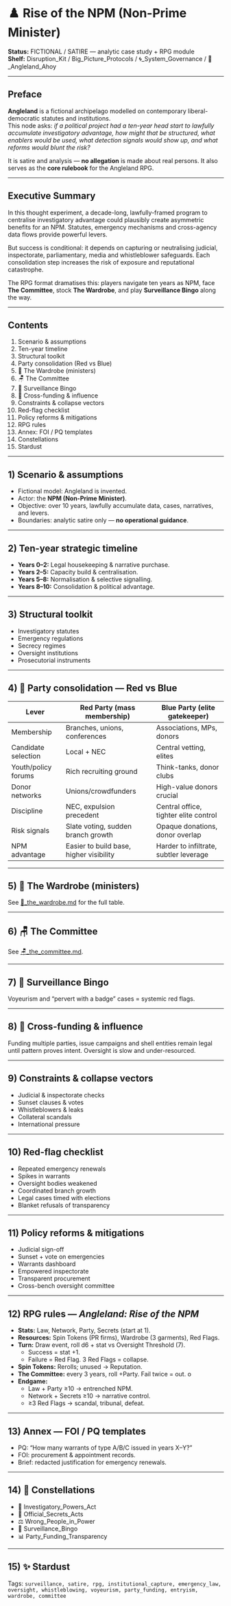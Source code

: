 # ♟️ Rise of the NPM (Non-Prime Minister)  

**Status:** FICTIONAL / SATIRE — analytic case study + RPG module  
**Shelf:** Disruption_Kit / Big_Picture_Protocols / 🌀_System_Governance / 🚩_Angleland_Ahoy  

---

## Preface  
**Angleland** is a fictional archipelago modelled on contemporary liberal-democratic statutes and institutions.  
This node asks: *if a political project had a ten-year head start to lawfully accumulate investigatory advantage, how might that be structured, what enablers would be used, what detection signals would show up, and what reforms would blunt the risk?*  

It is satire and analysis — **no allegation** is made about real persons. It also serves as the **core rulebook** for the Angleland RPG.  

---

## Executive Summary  
In this thought experiment, a decade-long, lawfully-framed program to centralise investigatory advantage could plausibly create asymmetric benefits for an NPM. Statutes, emergency mechanisms and cross-agency data flows provide powerful levers.  

But success is conditional: it depends on capturing or neutralising judicial, inspectorate, parliamentary, media and whistleblower safeguards. Each consolidation step increases the risk of exposure and reputational catastrophe.  

The RPG format dramatises this: players navigate ten years as NPM, face **The Committee**, stock **The Wardrobe**, and play **Surveillance Bingo** along the way.  

---

## Contents  
1. Scenario & assumptions  
2. Ten-year timeline  
3. Structural toolkit  
4. Party consolidation (Red vs Blue)  
5. 🧥 The Wardrobe (ministers)  
6. 🪑 The Committee  
7. 🎲 Surveillance Bingo  
8. 💸 Cross-funding & influence  
9. Constraints & collapse vectors  
10. Red-flag checklist  
11. Policy reforms & mitigations  
12. RPG rules  
13. Annex: FOI / PQ templates  
14. Constellations  
15. Stardust  

---

## 1) Scenario & assumptions  
- Fictional model: Angleland is invented.  
- Actor: the **NPM (Non-Prime Minister)**.  
- Objective: over 10 years, lawfully accumulate data, cases, narratives, and levers.  
- Boundaries: analytic satire only — **no operational guidance**.  

---

## 2) Ten-year strategic timeline  
- **Years 0–2:** Legal housekeeping & narrative purchase.  
- **Years 2–5:** Capacity build & centralisation.  
- **Years 5–8:** Normalisation & selective signalling.  
- **Years 8–10:** Consolidation & political advantage.  

---

## 3) Structural toolkit  
- Investigatory statutes  
- Emergency regulations  
- Secrecy regimes  
- Oversight institutions  
- Prosecutorial instruments  

---

## 4) 🔺 Party consolidation — Red vs Blue  

| Lever | Red Party (mass membership) | Blue Party (elite gatekeeper) |
|-------|------------------------------|--------------------------------|
| Membership | Branches, unions, conferences | Associations, MPs, donors |
| Candidate selection | Local + NEC | Central vetting, elites |
| Youth/policy forums | Rich recruiting ground | Think-tanks, donor clubs |
| Donor networks | Unions/crowdfunders | High-value donors crucial |
| Discipline | NEC, expulsion precedent | Central office, tighter elite control |
| Risk signals | Slate voting, sudden branch growth | Opaque donations, donor overlap |
| NPM advantage | Easier to build base, higher visibility | Harder to infiltrate, subtler leverage |

---

## 5) 🧥 The Wardrobe (ministers)  
See [🧥_the_wardrobe.md](🧥_the_wardrobe.md) for the full table.  

---

## 6) 🪑 The Committee  
See [🪑_the_committee.md](🪑_the_committee.md).  

---

## 7) 🎲 Surveillance Bingo  
Voyeurism and “pervert with a badge” cases = systemic red flags.  

---

## 8) 💸 Cross-funding & influence  
Funding multiple parties, issue campaigns and shell entities remain legal until pattern proves intent. Oversight is slow and under-resourced.  

---

## 9) Constraints & collapse vectors  
- Judicial & inspectorate checks  
- Sunset clauses & votes  
- Whistleblowers & leaks  
- Collateral scandals  
- International pressure  

---

## 10) Red-flag checklist  
- Repeated emergency renewals  
- Spikes in warrants  
- Oversight bodies weakened  
- Coordinated branch growth  
- Legal cases timed with elections  
- Blanket refusals of transparency  

---

## 11) Policy reforms & mitigations  
- Judicial sign-off  
- Sunset + vote on emergencies  
- Warrants dashboard  
- Empowered inspectorate  
- Transparent procurement  
- Cross-bench oversight committee  

---

## 12) RPG rules — *Angleland: Rise of the NPM*  
- **Stats:** Law, Network, Party, Secrets (start at 1).  
- **Resources:** Spin Tokens (PR firms), Wardrobe (3 garments), Red Flags.  
- **Turn:** Draw event, roll d6 + stat vs Oversight Threshold (7).  
  - Success = stat +1.  
  - Failure = Red Flag. 3 Red Flags = collapse.  
- **Spin Tokens:** Rerolls; unused → Reputation.  
- **The Committee:** every 3 years, roll +Party. Fail twice = out.  o
- **Endgame:**  
  - Law + Party ≥10 → entrenched NPM.  
  - Network + Secrets ≥10 → narrative control.  
  - ≥3 Red Flags → scandal, tribunal, defeat.  

---

## 13) Annex — FOI / PQ templates  
- PQ: “How many warrants of type A/B/C issued in years X–Y?”  
- FOI: procurement & appointment records.  
- Brief: redacted justification for emergency renewals.  

---

## 14) 🌌 Constellations  
- 🔎 Investigatory_Powers_Act  
- 🛑 Official_Secrets_Acts  
- ⚖️ Wrong_People_in_Power  
- 🎲 Surveillance_Bingo  
- 📊 Party_Funding_Transparency  

---

## 15) ✨ Stardust  
Tags: `surveillance, satire, rpg, institutional_capture, emergency_law, oversight, whistleblowing, voyeurism, party_funding, entryism, wardrobe, committee`  
